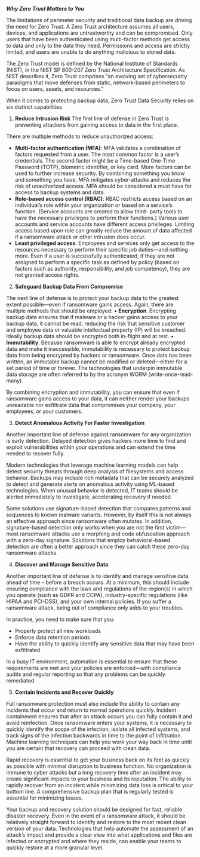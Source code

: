 
___Why Zero Trust Matters to You___

The limitations of perimeter security and traditional data backup are driving the need for Zero Trust. A Zero Trust architecture assumes all users, devices, and applications are untrustworthy and can be compromised. Only users that have been authenticated using multi-factor methods get access to data and only to the data they need. Permissions and access are strictly limited, and users are unable to do anything malicious to stored data.

The Zero Trust model is defined by the National Institute of Standards (NIST), in the NIST SP 800-207 Zero Trust Architecture Specification. As NIST describes it, Zero Trust comprises “an evolving set of cybersecurity paradigms that move defenses from static, network-based perimeters to focus on users, assets, and resources.”

When it comes to protecting backup data, Zero Trust Data Security relies on six distinct capabilities

1) __Reduce Intrusion Risk__
The first line of defense in Zero Trust is preventing attackers from gaining access to data in the first place.

There are multiple methods to reduce unauthorized access:

- __Multi-factor authentication (MFA)__: MFA validates a combination of factors requested from a user. The most common factor is a user’s credentials. The second factor might be a Time-based One-Time Password (TOTP), biometric identifier, or key card. More factors can be used to further increase security. By combining something you know and something you have, MFA mitigates cyber-attacks and reduces the risk of unauthorized access. MFA should be considered a must have for access to backup systems and data.
- __Role-based access control (RBAC)__: RBAC restricts access based on an individual’s role within your organization or based on a service’s function. (Service accounts are created to allow third- party tools to have the necessary privileges to perform their functions.) Various user accounts and service accounts have different access privileges. Limiting access based upon role can greatly reduce the amount of data affected if a ransomware attack or other intrusion does occur.
- __Least privileged access__: Employees and services only get access to the resources necessary to perform their specific job duties—and nothing more. Even if a user is successfully authenticated, if they are not assigned to perform a specific task as defined by policy (based on factors such as authority, responsibility, and job competency), they are not granted access rights.

2) __Safeguard Backup Data From Compromise__

The next line of defense is to protect your backup data to the greatest extent possible—even if ransomware gains access. Again, there are multiple methods that should be employed:
• __Encryption__. Encrypting backup data ensures that if malware or a hacker gains access to your backup data, it cannot be read, reducing the risk that sensitive customer and employee data or valuable intellectual property (IP) will be breached. Ideally backup data should be encrypted both in-flight and at rest.
• __Immutability__. Because ransomware is able to encrypt already encrypted data and make it inaccessible, immutability is necessary to protect backup data from being encrypted by hackers or ransomware. Once data has been written, an immutable backup cannot be modified or deleted—either for a set period of time or forever. The technologies that underpin immutable data storage are often referred to by the acronym WORM (write-once-read-many).

By combining encryption and immutability, you can ensure that even if ransomware gains access to your data, it can neither render your backups unreadable nor exfiltrate data that compromises your company, your employees, or your customers.

3) __Detect Anomalous Activity For Faster Investigation__

Another important line of defense against ransomware for any organization is early detection. Delayed detection gives hackers more time to find and exploit vulnerabilities within your operations and can extend the time needed to recover fully.

Modern technologies that leverage machine learning models can help detect security threats through deep analysis of filesystems and access behavior. Backups may include rich metadata that can be securely analyzed to detect and generate alerts on anomalous activity using ML-based technologies. When unusual behavior is detected, IT teams should be alerted immediately to investigate, accelerating recovery if needed.

Some solutions use signature-based detection that compares patterns and sequences to known malware variants. However, by itself this is not always an effective approach since ransomware often mutates. In addition, signature-based detection only works when you are not the first victim—most ransomware attacks use a morphing and code obfuscation approach with a zero-day signature. Solutions that employ behavioral-based detection are often a better approach since they can catch these zero-day ransomware attacks.

4) __Discover and Manage Sensitive Data__

Another important line of defense is to identify and manage sensitive data ahead of time – before a breach occurs. At a minimum, this should include ensuring compliance with the laws and regulations of the region(s) in which you operate (such as GDPR and CCPA), industry-specific regulations (like HIPAA and PCI-DSS), and your own internal policies. If you suffer a ransomware attack, being out of compliance only adds to your troubles.

In practice, you need to make sure that you:

- Properly protect all new workloads
- Enforce data retention periods
- Have the ability to quickly identify any sensitive data that may have been exfiltrated

In a busy IT environment, automation is essential to ensure that these requirements are met and your policies are enforced—with compliance audits and regular reporting so that any problems can be quickly remediated

5) __Contain Incidents and Recover Quickly__

Full ransomware protection must also include the ability to contain any incidents that occur and return to normal operations quickly. Incident containment ensures that after an attack occurs you can fully contain it and avoid reinfection. Once ransomware enters your systems, it is necessary to quickly identify the scope of the infection, isolate all infected systems, and track signs of the infection backwards in time to the point of infiltration. Machine learning techniques can help you work your way back in time until you are certain that recovery can proceed with clean data.

Rapid recovery is essential to get your business back on its feet as quickly as possible with minimal disruption to business function. No organization is immune to cyber attacks but a long recovery time after an incident may create significant impacts to your business and its reputation. The ability to rapidly recover from an incident while minimizing data loss is critical to your bottom line. A comprehensive backup plan that is regularly tested is essential for minimizing losses.

Your backup and recovery solution should be designed for fast, reliable disaster recovery. Even in the event of a ransomware attack, it should be relatively straight forward to identify and restore to the most recent clean version of your data. Technologies that help automate the assessment of an attack’s impact and provide a clear view into what applications and files are infected or encrypted and where they reside, can enable your teams to quickly restore at a more granular level.


